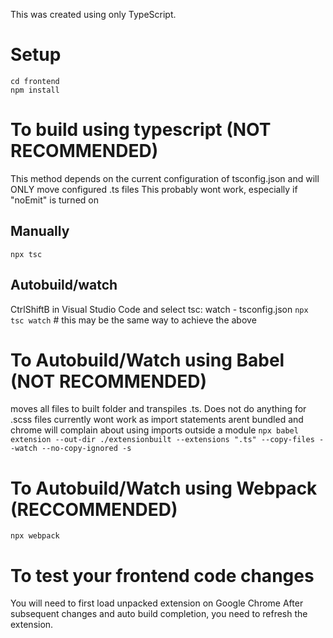 This was created using only TypeScript.


# Setup
```
cd frontend
npm install
```

# To build using typescript (NOT RECOMMENDED)
This method depends on the current configuration of tsconfig.json and will ONLY move configured .ts files
This probably wont work, especially if "noEmit" is turned on
## Manually
`npx tsc`

## Autobuild/watch 
CtrlShiftB in Visual Studio Code and select tsc: watch - tsconfig.json
`npx tsc watch`       # this may be the same way to achieve the above

# To Autobuild/Watch using Babel  (NOT RECOMMENDED)
moves all files to built folder and transpiles .ts. Does not do anything for .scss files
currently wont work as import statements arent bundled and chrome will complain about using imports outside a module
`npx babel extension --out-dir ./extensionbuilt --extensions ".ts" --copy-files --watch --no-copy-ignored -s`

# To Autobuild/Watch using Webpack (RECCOMMENDED)
`npx webpack`


# To test your frontend code changes
You will need to first load unpacked extension on Google Chrome
After subsequent changes and auto build completion, you need to refresh the extension.

